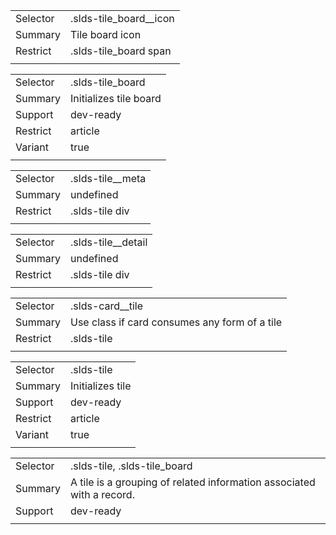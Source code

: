 
|  |  |
|-------|-------|
| Selector | .slds-tile_board__icon  |
| Summary | Tile board icon |
| Restrict | .slds-tile_board span |
|  |  |


|  |  |
|-------|-------|
| Selector | .slds-tile_board  |
| Summary | Initializes tile board |
| Support | dev-ready |
| Restrict | article |
| Variant | true |
|  |  |


|  |  |
|-------|-------|
| Selector | .slds-tile__meta  |
| Summary | undefined |
| Restrict | .slds-tile div |
|  |  |


|  |  |
|-------|-------|
| Selector | .slds-tile__detail  |
| Summary | undefined |
| Restrict | .slds-tile div |
|  |  |


|  |  |
|-------|-------|
| Selector | .slds-card__tile  |
| Summary | Use class if card consumes any form of a tile |
| Restrict | .slds-tile |
|  |  |


|  |  |
|-------|-------|
| Selector | .slds-tile  |
| Summary | Initializes tile |
| Support | dev-ready |
| Restrict | article |
| Variant | true |
|  |  |


|  |  |
|-------|-------|
| Selector | .slds-tile, .slds-tile_board  |
| Summary | A tile is a grouping of related information associated with a record. |
| Support | dev-ready |
|  |  |

